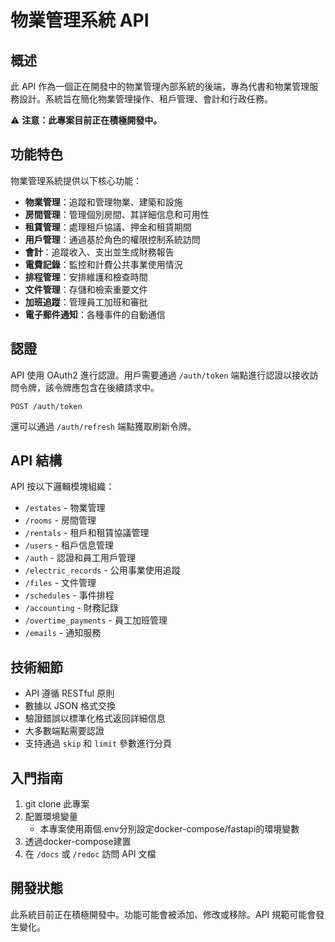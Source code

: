 # 物業管理系統 API

## 概述

此 API 作為一個正在開發中的物業管理內部系統的後端，專為代書和物業管理服務設計。系統旨在簡化物業管理操作、租戶管理、會計和行政任務。

⚠️ **注意：此專案目前正在積極開發中。**

## 功能特色

物業管理系統提供以下核心功能：

- **物業管理**：追蹤和管理物業、建築和設施
- **房間管理**：管理個別房間、其詳細信息和可用性
- **租賃管理**：處理租戶協議、押金和租賃期間
- **用戶管理**：通過基於角色的權限控制系統訪問
- **會計**：追蹤收入、支出並生成財務報告
- **電費記錄**：監控和計費公共事業使用情況
- **排程管理**：安排維護和檢查時間
- **文件管理**：存儲和檢索重要文件
- **加班追蹤**：管理員工加班和審批
- **電子郵件通知**：各種事件的自動通信

## 認證

API 使用 OAuth2 進行認證。用戶需要通過 `/auth/token` 端點進行認證以接收訪問令牌，該令牌應包含在後續請求中。

```
POST /auth/token
```

還可以通過 `/auth/refresh` 端點獲取刷新令牌。

## API 結構

API 按以下邏輯模塊組織：

- `/estates` - 物業管理
- `/rooms` - 房間管理
- `/rentals` - 租戶和租賃協議管理
- `/users` - 租戶信息管理
- `/auth` - 認證和員工用戶管理
- `/electric_records` - 公用事業使用追蹤
- `/files` - 文件管理
- `/schedules` - 事件排程
- `/accounting` - 財務記錄
- `/overtime_payments` - 員工加班管理
- `/emails` - 通知服務

## 技術細節

- API 遵循 RESTful 原則
- 數據以 JSON 格式交換
- 驗證錯誤以標準化格式返回詳細信息
- 大多數端點需要認證
- 支持通過 `skip` 和 `limit` 參數進行分頁

## 入門指南

1. git clone 此專案
2. 配置環境變量
    - 本專案使用兩個.env分別設定docker-compose/fastapi的環境變數
3. 透過docker-compose建置
4. 在 `/docs` 或 `/redoc` 訪問 API 文檔

## 開發狀態

此系統目前正在積極開發中。功能可能會被添加、修改或移除。API 規範可能會發生變化。

